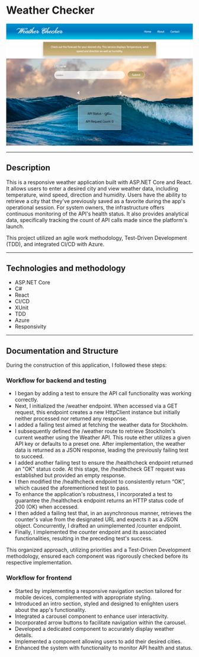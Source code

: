 # Weather Checker

![User Interface](user-interface.png)

---

## Description

This is a responsive weather application built with ASP.NET Core and React. It allows users to enter a desired city and view weather data, including temperature, wind speed, direction and humidity. Users have the ability to retrieve a city that they've previously saved as a favorite during the app's operational session. For system owners, the infrastructure offers continuous monitoring of the API's health status. It also provides analytical data, specifically tracking the count of API calls made since the platform's launch. 

This project utilized an agile work methodology, Test-Driven Development (TDD), and integrated CI/CD with Azure.

---

## Technologies and methodology

- ASP.NET Core
- C#
- React
- CI/CD
- XUnit
- TDD
- Azure
- Responsivity

---

## Documentation and Structure

During the construction of this application, I followed these steps:

### Workflow for backend and testing

- I began by adding a test to ensure the API call functionality was working correctly.
- Next, I initialized the /weather endpoint. When accessed via a GET request, this endpoint creates a new HttpClient instance but initially neither processed nor returned any response.
- I added a failing test aimed at fetching the weather data for Stockholm.
- I subsequently defined the /weather route to retrieve Stockholm's current weather using the Weather API. This route either utilizes a given API key or defaults to a preset one. After implementation, the weather data is returned as a JSON response, leading the previously failing test to succeed.
- I added another failing test to ensure the /healthcheck endpoint returned an "OK" status code. At this stage, the /healthcheck GET request was established but provided an empty response.
- I then modified the /healthcheck endpoint to consistently return “OK”, which caused the aforementioned test to pass.
- To enhance the application's robustness, I incorporated a test to guarantee the /healthcheck endpoint returns an HTTP status code of 200 (OK) when accessed.
- I then added a failing test that, in an asynchronous manner, retrieves the counter's value from the designated URL and expects it as a JSON object. Concurrently, I drafted an unimplemented /counter endpoint.
- Finally, I implemented the counter endpoint and its associated functionalities, resulting in the preceding test's success.

This organized approach, utilizing priorities and a Test-Driven Development methodology, ensured each component was rigorously checked before its respective implementation.

### Workflow for frontend

- Started by implementing a responsive navigation section tailored for mobile devices, complemented with appropriate styling.
- Introduced an intro section, styled and designed to enlighten users about the app's functionality.
- Integrated a carousel component to enhance user interactivity.
- Incorporated arrow buttons to facilitate navigation within the carousel.
- Developed a dedicated component to accurately display weather details.
- Implemented a component allowing users to add their desired cities.
- Enhanced the system with functionality to monitor API health and status.





